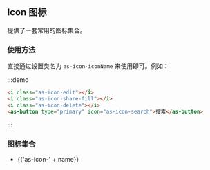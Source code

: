 ## Icon 图标

提供了一套常用的图标集合。

### 使用方法

直接通过设置类名为 `as-icon-iconName` 来使用即可。例如：

:::demo
```html
<i class="as-icon-edit"></i>
<i class="as-icon-share-fill"></i>
<i class="as-icon-delete"></i>
<as-button type="primary" icon="as-icon-search">搜索</as-button>

```
:::

### 图标集合

<ul class="icon-list">
  <li v-for="name in $icon" :key="name">
    <span>
      <i :class="'as-icon-' + name"></i>
      <span class="icon-name">{{'as-icon-' + name}}</span>
    </span>
  </li>
</ul>
